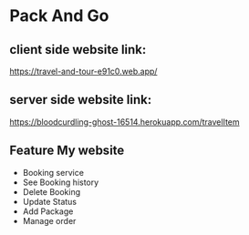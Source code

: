 # Pack And Go

## client side website link:

https://travel-and-tour-e91c0.web.app/

## server side website link:

https://bloodcurdling-ghost-16514.herokuapp.com/travelItem

## Feature My website

- Booking service
- See Booking history
- Delete Booking
- Update Status
- Add Package
- Manage order

